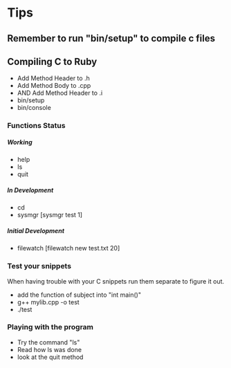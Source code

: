 # Tips
## Remember to run "bin/setup" to compile c files

## Compiling C to Ruby
  * Add Method Header to .h 
  * Add Method Body to .cpp 
  * AND Add Method Header to .i
  * bin/setup
  * bin/console

### Functions Status
##### Working
* help
* ls
* quit

##### In Development
* cd
* sysmgr [sysmgr test 1]

##### Initial Development 
* filewatch [filewatch new test.txt 20]

### Test your snippets
When having trouble with your C snippets run them separate to figure it out.
  
  * add the function of subject into "int main()"
  * g++ mylib.cpp -o test
  * ./test

### Playing with the program
  * Try the command "ls"
  * Read how ls was done
  * look at the quit method
